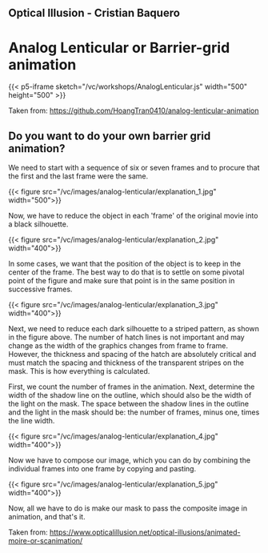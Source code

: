 ## Optical Illusion - Cristian Baquero

# Analog Lenticular or Barrier-grid animation

{{< p5-iframe sketch="/vc/workshops/AnalogLenticular.js" width="500" height="500" >}}

Taken from: https://github.com/HoangTran0410/analog-lenticular-animation

## Do you want to do your own barrier grid animation?

We need to start with a sequence of six or seven frames and to procure that the first and the last frame were the same.

{{< figure src="/vc/images/analog-lenticular/explanation_1.jpg" width="500">}}

Now, we have to reduce the object in each 'frame' of the original movie into a black silhouette.

{{< figure src="/vc/images/analog-lenticular/explanation_2.jpg" width="400">}}

In some cases, we want that the position of the object is to keep in the center of the frame. The best way to do that is to settle on some pivotal point of the figure and make sure that point is in the same position in successive frames.

{{< figure src="/vc/images/analog-lenticular/explanation_3.jpg" width="400">}}

Next, we need to reduce each dark silhouette to a striped pattern, as shown in the figure above. The number of hatch lines is not important and may change as the width of the graphics changes from frame to frame. However, the thickness and spacing of the hatch are absolutely critical and must match the spacing and thickness of the transparent stripes on the mask. This is how everything is calculated.

First, we count the number of frames in the animation. Next, determine the width of the shadow line on the outline, which should also be the width of the light on the mask. The space between the shadow lines in the outline and the light in the mask should be: the number of frames, minus one, times the line width.

{{< figure src="/vc/images/analog-lenticular/explanation_4.jpg" width="400">}}

Now we have to compose our image, which you can do by combining the individual frames into one frame by copying and pasting.

{{< figure src="/vc/images/analog-lenticular/explanation_5.jpg" width="400">}}

Now, all we have to do is make our mask to pass the composite image in animation, and that's it.

Taken from: https://www.opticalillusion.net/optical-illusions/animated-moire-or-scanimation/